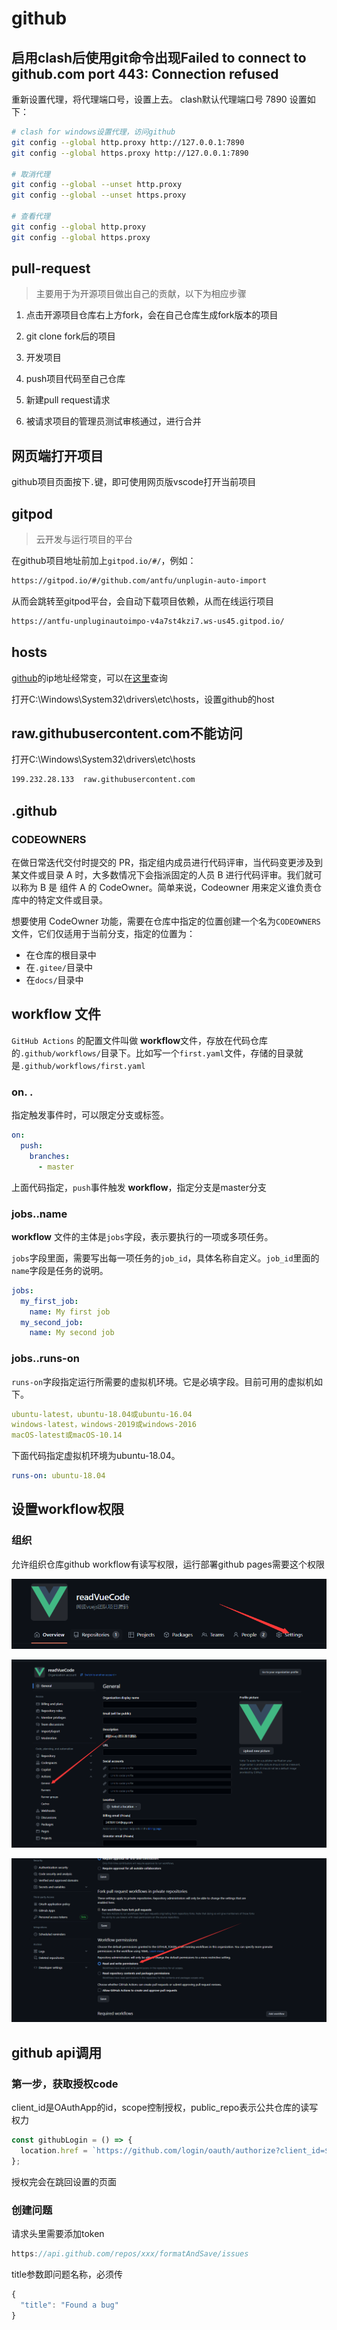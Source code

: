 # github

## 启用clash后使用git命令出现Failed to connect to github.com port 443: Connection refused

重新设置代理，将代理端口号，设置上去。 clash默认代理端口号 7890 设置如下：

```sh
# clash for windows设置代理，访问github
git config --global http.proxy http://127.0.0.1:7890
git config --global https.proxy http://127.0.0.1:7890

# 取消代理
git config --global --unset http.proxy
git config --global --unset https.proxy

# 查看代理
git config --global http.proxy
git config --global https.proxy
```

## pull-request

> 主要用于为开源项目做出自己的贡献，以下为相应步骤

1. 点击开源项目仓库右上方fork，会在自己仓库生成fork版本的项目

2. git clone fork后的项目

3. 开发项目

4. push项目代码至自己仓库

5. 新建pull request请求

6. 被请求项目的管理员测试审核通过，进行合并

## 网页端打开项目

github项目页面按下`.`键，即可使用网页版vscode打开当前项目

## gitpod

> 云开发与运行项目的平台

在github项目地址前加上`gitpod.io/#/`，例如：

```sh
https://gitpod.io/#/github.com/antfu/unplugin-auto-import
```

从而会跳转至gitpod平台，会自动下载项目依赖，从而在线运行项目

```sh
https://antfu-unpluginautoimpo-v4a7st4kzi7.ws-us45.gitpod.io/
```

## hosts

[github](https://so.csdn.net/so/search?q=github&spm=1001.2101.3001.7020)的ip地址经常变，可以在[这里](https://www.ipaddress.com/)查询

打开C:\Windows\System32\drivers\etc\hosts，设置github的host

## raw.githubusercontent.com不能访问

打开C:\Windows\System32\drivers\etc\hosts

```sh
199.232.28.133  raw.githubusercontent.com
```

## .github

### CODEOWNERS

在做日常迭代交付时提交的 PR，指定组内成员进行代码评审，当代码变更涉及到某文件或目录 A 时，大多数情况下会指派固定的人员 B 进行代码评审。我们就可以称为 B 是 组件 A 的 CodeOwner。简单来说，Codeowner 用来定义谁负责仓库中的特定文件或目录。

想要使用 CodeOwner 功能，需要在仓库中指定的位置创建一个名为`CODEOWNERS`文件，它们仅适用于当前分支，指定的位置为：

- 在仓库的根目录中
- 在`.gitee/`目录中
- 在`docs/`目录中

## workflow 文件

`GitHub Actions` 的配置文件叫做 **workflow**文件，存放在代码仓库的`.github/workflows/`目录下。比如写一个`first.yaml`文件，存储的目录就是`.github/workflows/first.yaml`

### on. .

指定触发事件时，可以限定分支或标签。

```yaml
on:
  push:
    branches:
      - master
```

上面代码指定，`push`事件触发 **workflow**，指定分支是master分支

### jobs..name

**workflow** 文件的主体是`jobs`字段，表示要执行的一项或多项任务。

`jobs`字段里面，需要写出每一项任务的`job_id`，具体名称自定义。`job_id`里面的`name`字段是任务的说明。

```yaml
jobs:
  my_first_job:
    name: My first job
  my_second_job:
    name: My second job
```

### jobs..runs-on

`runs-on`字段指定运行所需要的虚拟机环境。它是必填字段。目前可用的虚拟机如下。

```yaml
ubuntu-latest，ubuntu-18.04或ubuntu-16.04
windows-latest，windows-2019或windows-2016
macOS-latest或macOS-10.14
```

下面代码指定虚拟机环境为ubuntu-18.04。

```yaml
runs-on: ubuntu-18.04
```

## 设置workflow权限

### 组织

允许组织仓库github workflow有读写权限，运行部署github pages需要这个权限

![image-20230402115653179](../../imgs/image-20230402115653179.png)

![image-20230402121140476](../../imgs/image-20230402121140476.png)

![image-20230402121157809](../../imgs/image-20230402121157809.png)

## github api调用

### 第一步，获取授权code

client_id是OAuthApp的id，scope控制授权，public_repo表示公共仓库的读写权力

```js
const githubLogin = () => {
  location.href = `https://github.com/login/oauth/authorize?client_id=${client_id}&scope=public_repo`;
};
```

授权完会在跳回设置的页面

### 创建问题

请求头里需要添加token

```js
https://api.github.com/repos/xxx/formatAndSave/issues
```

title参数即问题名称，必须传

```js
{
  "title": "Found a bug"
}
```
